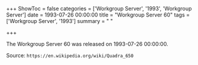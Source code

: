 +++
ShowToc = false
categories = ['Workgroup Server', '1993', 'Workgroup Server']
date = 1993-07-26 00:00:00
title = "Workgroup Server 60"
tags = ['Workgroup Server', '1993']
summary = " "

+++

The Workgroup Server 60 was released on 1993-07-26 00:00:00.

Source: `https://en.wikipedia.org/wiki/Quadra_650`


